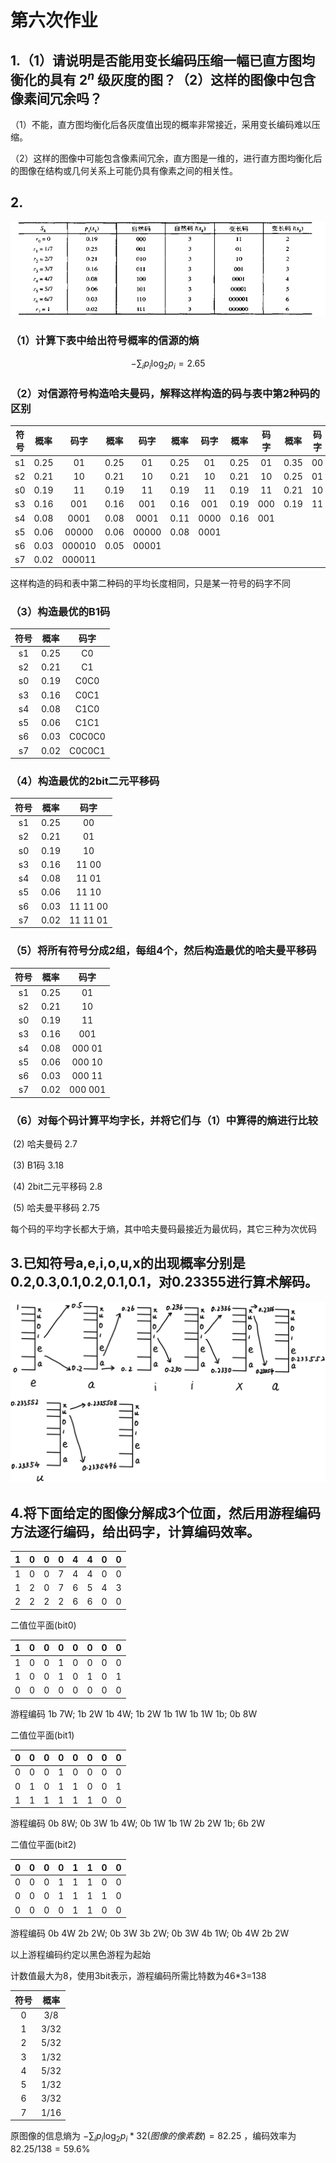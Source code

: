 # 第六次作业

## 1.（1）请说明是否能用变长编码压缩一幅已直方图均衡化的具有 $2^n$ 级灰度的图？（2）这样的图像中包含像素间冗余吗？

​	（1）不能，直方图均衡化后各灰度值出现的概率非常接近，采用变长编码难以压缩。

​	（2）这样的图像中可能包含像素间冗余，直方图是一维的，进行直方图均衡化后的图像在结构或几何关系上可能仍具有像素之间的相关性。

## 2.

![img](2.jpg)

### （1）计算下表中给出符号概率的信源的熵

$$
-\sum_{i} p_i\log_{2}{p_i} = 2.65
$$

### （2）对信源符号构造哈夫曼码，解释这样构造的码与表中第2种码的区别

| 符号 | 概率 |  码字  | 概率 | 码字  | 概率 | 码字 | 概率 | 码字 | 概率 | 码字 | 概率 | 码字 | 概率 | 码字 |
| :--: | :--: | :----: | :--: | :---: | :--: | :--: | :--: | :--: | :--: | :--: | :--: | :--: | :--: | ---- |
|  s1  | 0.25 |   01   | 0.25 |  01   | 0.25 |  01  | 0.25 |  01  | 0.35 |  00  | 0.4  |  1   | 0.6  | 0    |
|  s2  | 0.21 |   10   | 0.21 |  10   | 0.21 |  10  | 0.21 |  10  | 0.25 |  01  | 0.35 |  00  | 0.4  | 1    |
|  s0  | 0.19 |   11   | 0.19 |  11   | 0.19 |  11  | 0.19 |  11  | 0.21 |  10  | 0.25 |  01  |      |      |
|  s3  | 0.16 |  001   | 0.16 |  001  | 0.16 | 001  | 0.19 | 000  | 0.19 |  11  |      |      |      |      |
|  s4  | 0.08 |  0001  | 0.08 | 0001  | 0.11 | 0000 | 0.16 | 001  |      |      |      |      |      |      |
|  s5  | 0.06 | 00000  | 0.06 | 00000 | 0.08 | 0001 |      |      |      |      |      |      |      |      |
|  s6  | 0.03 | 000010 | 0.05 | 00001 |      |      |      |      |      |      |      |      |      |      |
|  s7  | 0.02 | 000011 |      |       |      |      |      |      |      |      |      |      |      |      |

这样构造的码和表中第二种码的平均长度相同，只是某一符号的码字不同

### （3）构造最优的B1码

| 符号 | 概率 |  码字  |
| :--: | :--: | :----: |
|  s1  | 0.25 |   C0   |
|  s2  | 0.21 |   C1   |
|  s0  | 0.19 |  C0C0  |
|  s3  | 0.16 |  C0C1  |
|  s4  | 0.08 |  C1C0  |
|  s5  | 0.06 |  C1C1  |
|  s6  | 0.03 | C0C0C0 |
|  s7  | 0.02 | C0C0C1 |

### （4）构造最优的2bit二元平移码

| 符号 | 概率 |   码字   |
| :--: | :--: | :------: |
|  s1  | 0.25 |    00    |
|  s2  | 0.21 |    01    |
|  s0  | 0.19 |    10    |
|  s3  | 0.16 |  11 00   |
|  s4  | 0.08 |  11 01   |
|  s5  | 0.06 |  11 10   |
|  s6  | 0.03 | 11 11 00 |
|  s7  | 0.02 | 11 11 01 |

### （5）将所有符号分成2组，每组4个，然后构造最优的哈夫曼平移码

| 符号 | 概率 |  码字   |
| :--: | :--: | :-----: |
|  s1  | 0.25 |   01    |
|  s2  | 0.21 |   10    |
|  s0  | 0.19 |   11    |
|  s3  | 0.16 |   001   |
|  s4  | 0.08 | 000 01  |
|  s5  | 0.06 | 000 10  |
|  s6  | 0.03 | 000 11  |
|  s7  | 0.02 | 000 001 |

### （6）对每个码计算平均字长，并将它们与（1）中算得的熵进行比较

​	(2) 哈夫曼码 2.7

​	(3) B1码 3.18

​	(4) 2bit二元平移码 2.8

​	(5) 哈夫曼平移码 2.75

​	每个码的平均字长都大于熵，其中哈夫曼码最接近为最优码，其它三种为次优码

## 3.已知符号a,e,i,o,u,x的出现概率分别是0.2,0.3,0.1,0.2,0.1,0.1，对0.23355进行算术解码。

![img](3.png)

## 4.将下面给定的图像分解成3个位面，然后用游程编码方法逐行编码，给出码字，计算编码效率。

| 1    | 0    | 0    | 0    | 4    | 4    | 0    | 0    |
| ---- | ---- | ---- | ---- | ---- | ---- | ---- | ---- |
| 1    | 0    | 0    | 7    | 4    | 4    | 0    | 0    |
| 1    | 2    | 0    | 7    | 6    | 5    | 4    | 3    |
| 2    | 2    | 2    | 2    | 6    | 6    | 0    | 0    |

二值位平面(bit0)

| 1    | 0    | 0    | 0    | 0    | 0    | 0    | 0    |
| ---- | ---- | ---- | ---- | ---- | ---- | ---- | ---- |
| 1    | 0    | 0    | 1    | 0    | 0    | 0    | 0    |
| 1    | 0    | 0    | 1    | 0    | 1    | 0    | 1    |
| 0    | 0    | 0    | 0    | 0    | 0    | 0    | 0    |

游程编码 	1b 7W;  1b 2W 1b 4W;  1b 2W 1b 1W 1b 1W 1b;  0b 8W

二值位平面(bit1)

| 0    | 0    | 0    | 0    | 0    | 0    | 0    | 0    |
| ---- | ---- | ---- | ---- | ---- | ---- | ---- | ---- |
| 0    | 0    | 0    | 1    | 0    | 0    | 0    | 0    |
| 0    | 1    | 0    | 1    | 1    | 0    | 0    | 1    |
| 1    | 1    | 1    | 1    | 1    | 1    | 0    | 0    |

游程编码 	0b 8W;  0b 3W 1b 4W;  0b 1W 1b 1W 2b 2W 1b;  6b 2W

二值位平面(bit2)

| 0    | 0    | 0    | 0    | 1    | 1    | 0    | 0    |
| ---- | ---- | ---- | ---- | ---- | ---- | ---- | ---- |
| 0    | 0    | 0    | 1    | 1    | 1    | 0    | 0    |
| 0    | 0    | 0    | 1    | 1    | 1    | 1    | 0    |
| 0    | 0    | 0    | 0    | 1    | 1    | 0    | 0    |

游程编码 	0b 4W 2b 2W;  0b 3W 3b 2W;  0b 3W 4b 1W;  0b 4W 2b 2W

以上游程编码约定以黑色游程为起始

计数值最大为8，使用3bit表示，游程编码所需比特数为46*3=138

| 符号 | 概率 |
| :--: | :--: |
|  0   | 3/8  |
|  1   | 3/32 |
|  2   | 5/32 |
|  3   | 1/32 |
|  4   | 5/32 |
|  5   | 1/32 |
|  6   | 3/32 |
|  7   | 1/16 |

原图像的信息熵为 $-\sum_{i} p_i\log_{2}{p_i}*32(图像的像素数) = 82.25$ ，编码效率为 $82.25/138=59.6\%$
